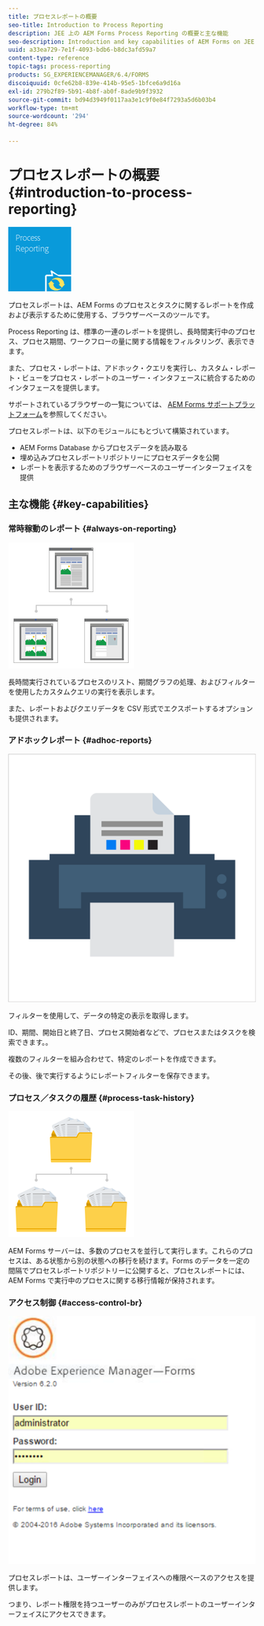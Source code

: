 ```yaml
---
title: プロセスレポートの概要
seo-title: Introduction to Process Reporting
description: JEE 上の AEM Forms Process Reporting の概要と主な機能
seo-description: Introduction and key capabilities of AEM Forms on JEE Process Reporting
uuid: a33ea729-7e1f-4093-bdb6-b8dc3afd59a7
content-type: reference
topic-tags: process-reporting
products: SG_EXPERIENCEMANAGER/6.4/FORMS
discoiquuid: 0cfe62b8-839e-414b-95e5-1bfce6a9d16a
exl-id: 279b2f89-5b91-4b8f-ab0f-8ade9b9f3932
source-git-commit: bd94d3949f0117aa3e1c9f0e84f7293a5d6b03b4
workflow-type: tm+mt
source-wordcount: '294'
ht-degree: 84%

---
```


# プロセスレポートの概要 {#introduction-to-process-reporting}

![process-reporting](assets/process-reporting.png)

プロセスレポートは、AEM Forms のプロセスとタスクに関するレポートを作成および表示するために使用する、ブラウザーベースのツールです。

Process Reporting は、標準の一連のレポートを提供し、長時間実行中のプロセス、プロセス期間、ワークフローの量に関する情報をフィルタリング、表示できます。

また、プロセス・レポートは、アドホック・クエリを実行し、カスタム・レポート・ビューをプロセス・レポートのユーザー・インタフェースに統合するためのインタフェースを提供します。

サポートされているブラウザーの一覧については、 [AEM Forms サポートプラットフォーム](/help/forms/using/aem-forms-jee-supported-platforms.md)を参照してください。

プロセスレポートは、以下のモジュールにもとづいて構築されています。

* AEM Forms Database からプロセスデータを読み取る
* 埋め込みプロセスレポートリポジトリーにプロセスデータを公開
* レポートを表示するためのブラウザーベースのユーザーインターフェイスを提供

## 主な機能 {#key-capabilities}

### 常時稼動のレポート {#always-on-reporting}

![site-management](assets/site-management.png)

長時間実行されているプロセスのリスト、期間グラフの処理、およびフィルターを使用したカスタムクエリの実行を表示します。

また、レポートおよびクエリデータを CSV 形式でエクスポートするオプションも提供されます。

### アドホックレポート {#adhoc-reports}

![print-&amp;-color](assets/print-&-colour.png)

フィルターを使用して、データの特定の表示を取得します。

ID、期間、開始日と終了日、プロセス開始者などで、プロセスまたはタスクを検索できます。。

複数のフィルターを組み合わせて、特定のレポートを作成できます。

その後、後で実行するようにレポートフィルターを保存できます。

### プロセス／タスクの履歴 {#process-task-history}

![file-management](assets/file-management.png)

AEM Forms サーバーは、多数のプロセスを並行して実行します。これらのプロセスは、ある状態から別の状態への移行を続けます。Forms のデータを一定の間隔でプロセスレポートリポジトリーに公開すると、プロセスレポートには、AEM Forms で実行中のプロセスに関する移行情報が保持されます。

### アクセス制御 {#access-control-br}

![名称未設定](assets/untitled.png)

プロセスレポートは、ユーザーインターフェイスへの権限ベースのアクセスを提供します。

つまり、レポート権限を持つユーザーのみがプロセスレポートのユーザーインターフェイスにアクセスできます。
